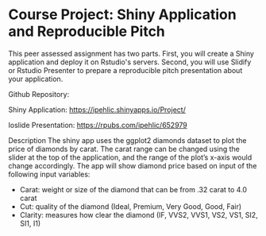 # Course Project: Shiny Application and Reproducible Pitch

This peer assessed assignment has two parts. First, you will create a Shiny application and deploy it on Rstudio's servers. 
Second, you will use Slidify or Rstudio Presenter to prepare a reproducible pitch presentation about your application.

Github Repository: 

Shiny Application: https://ipehlic.shinyapps.io/Project/

Ioslide Presentation: https://rpubs.com/ipehlic/652979

Description
The shiny app uses the ggplot2 diamonds dataset to plot the price of diamonds by carat. The carat range can be changed using the slider at the top of the application, and the range of the plot’s x-axis would change accordingly. The app will show diamond price based on input of the following input variables: 

- Carat: weight or size of the diamond that can be from .32 carat to 4.0 carat
- Cut: quality of the diamond (Ideal, Premium, Very Good, Good, Fair)
- Clarity: measures how clear the diamond (IF, VVS2, VVS1, VS2, VS1, SI2, SI1, I1)

